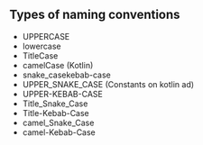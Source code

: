 ## Types of naming conventions
- UPPERCASE
- lowercase
- TitleCase
- camelCase (Kotlin)
- snake_casekebab-case
- UPPER_SNAKE_CASE (Constants on kotlin ad)
- UPPER-KEBAB-CASE
- Title_Snake_Case
- Title-Kebab-Case
- camel_Snake_Case
- camel-Kebab-Case